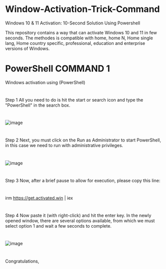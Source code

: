 # Window-Activation-Trick-Command
Windows 10 &amp; 11 Activation: 10-Second Solution Using Powershell 


This repository contains a way that can activate Windows 10 and 11 in few seconds. The methodes is compatible with home, home N, Home single lang, Home country specific, professional, education and enterprise versions of Windows.

# PowerShell COMMAND 1

Windows activation using (PowerShell)
#
Step 1
All you need to do is hit the start or search icon and type the "PowerShell" in the search box.
#
![image](https://github.com/user-attachments/assets/9022d236-0b32-494d-b055-1b5cfc1c4dd9)

#
Step 2
Next, you must click on the Run as Administrator to start PowerShell, in this case we need to run with administrative privileges.
#
![image](https://github.com/user-attachments/assets/d3901eb4-b130-4f18-b7a4-6d010fabe4fc)
#
Step 3
Now, after a brief pause to allow for execution, please copy this line:
#
irm https://get.activated.win | iex
#
Step 4
Now paste it (with right-click) and hit the enter key. In the newly opened window, there are several options available, from which we must select option 1 and wait a few seconds to complete.
#

![image](https://github.com/user-attachments/assets/71aa0d37-d260-43c6-9f93-fdd33ffe93d6)
#


Congratulations,
